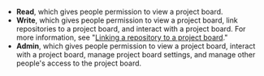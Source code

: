- **Read**, which gives people permission to view a project board.
- **Write**, which gives people permission to view a project board, link repositories to a project board, and interact with a project board. For more information, see "[Linking a repository to a project board](/articles/linking-a-repository-to-a-project-board)."
- **Admin**, which gives people permission to view a project board, interact with a project board, manage project board settings, and manage other people's access to the project board.
